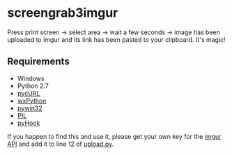 # screengrab3imgur

Press print screen -> select area -> wait a few seconds -> image has been uploaded to imgur and its link has been pasted to your clipboard. It's magic!

## Requirements

* Windows
* Python 2.7
* [pycURL](http://www.lfd.uci.edu/~gohlke/pythonlibs/)
* [wxPython](http://wxpython.org/)
* [pywin32](http://sourceforge.net/projects/pywin32/)
* [PIL](http://www.pythonware.com/products/pil/)
* [pyHook](http://sourceforge.net/apps/mediawiki/pyhook/index.php?title=Main_Page)

If you happen to find this and use it, please get your own key for the [imgur API](https://imgur.com/register/api_anon) and add it to line 12 of [upload.py](https://github.com/adonaac/random/blob/master/screengrab3imgur/upload/upload.py).